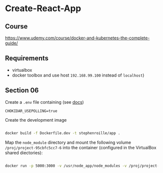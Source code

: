 Create-React-App
================

Course
------
https://www.udemy.com/course/docker-and-kubernetes-the-complete-guide/

Requirements
------------

* virtualbox
* docker toolbox and use host `192.168.99.100` instead of `localhost`)


Section 06
----------
Create a `.env` file containing (see [docs](https://create-react-app.dev/docs/troubleshooting/))

`CHOKIDAR_USEPOLLING=true`

Create the development image

```bash

docker build -f Dockerfile.dev -t stephenroille/app .
```

Map the `node_module` directory and mount the following volume `/proj/project-95cbfc5cc7-6`
into the container (configured in the VirtualBox shared diectories):

```bash

docker run -p 5000:3000 -v /usr/node_app/node_modules -v /proj/project-95cbfc5cc7-6:/usr/node_app -it stephenroille/app
```


